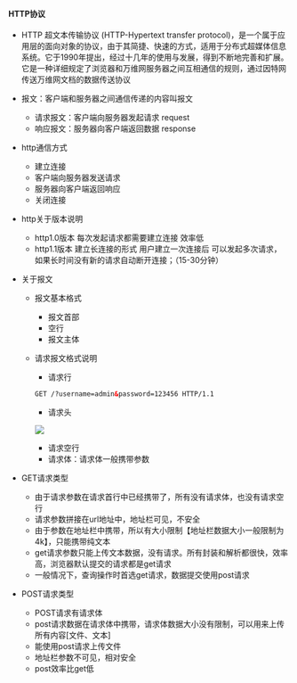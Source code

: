#### HTTP协议

- HTTP 超文本传输协议 (HTTP-Hypertext transfer protocol)，是一个属于应用层的面向对象的协议，由于其简捷、快速的方式，适用于分布式超媒体信息系统。它于1990年提出，经过十几年的使用与发展，得到不断地完善和扩展。它是一种详细规定了浏览器和万维网服务器之间互相通信的规则，通过因特网传送万维网文档的数据传送协议

- 报文：客户端和服务器之间通信传递的内容叫报文

  - 请求报文：客户端向服务器发起请求 request
  - 响应报文：服务器向客户端返回数据 response

- http通信方式

  - 建立连接
  - 客户端向服务器发送请求
  - 服务器向客户端返回响应
  - 关闭连接

- http关于版本说明

  - http1.0版本 每次发起请求都需要建立连接 效率低
  - http1.1版本 建立长连接的形式 用户建立一次连接后 可以发起多次请求，如果长时间没有新的请求自动断开连接；（15-30分钟）

- 关于报文

  - 报文基本格式

    - 报文首部
    - 空行
    - 报文主体

  - 请求报文格式说明

    - 请求行

    ```html
    GET /?username=admin&password=123456 HTTP/1.1
    ```

    - 请求头

    ![](/Users/endless/IdeaProjects/Javaweb/README/imgs/image-20220810120244521.png)

    - 请求空行
    - 请求体：请求体一般携带参数

- GET请求类型

  - 由于请求参数在请求首行中已经携带了，所有没有请求体，也没有请求空行
  - 请求参数拼接在url地址中，地址栏可见，不安全
  - 由于参数在地址栏中携带，所以有大小限制【地址栏数据大小一般限制为4k】，只能携带纯文本
  - get请求参数只能上传文本数据，没有请求。所有封装和解析都很快，效率高，浏览器默认提交的请求都是get请求
  - 一般情况下，查询操作时首选get请求，数据提交使用post请求

- POST请求类型

  - POST请求有请求体
  - post请求数据在请求体中携带，请求体数据大小没有限制，可以用来上传所有内容[文件、文本]
  - 能使用post请求上传文件
  - 地址栏参数不可见，相对安全
  - post效率比get低